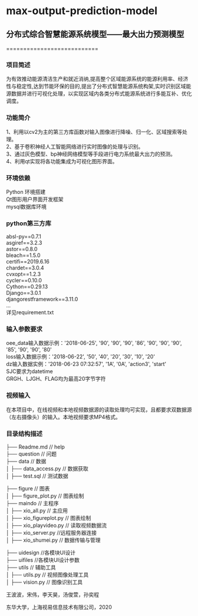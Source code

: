 # max-output-prediction-model
## 分布式综合智慧能源系统模型——最大出力预测模型

===========================<br>
### 项目简述
为有效推动能源清洁生产和就近消纳,提高整个区域能源系统的能源利用率、经济性与稳定性,达到节能环保的目的,提出了分布式智慧能源系统构架,实时识别区域能源数据并进行可视化处理，以实现区域内各类分布式能源系统进行多能互补、优化调度。
### 功能简介
1、利用以cv2为主的第三方库函数对输入图像进行降噪、归一化、区域搜索等处理。<br>
2、基于卷积神经人工智能网络进行实时图像的处理与识别。<br>
3、通过灰色模型、bp神经网络模型等手段进行电力系统最大出力的预测。<br>
4、利用qt实现将各功能集成为可视化图形界面。<br>
### 环境依赖
Python 环境搭建<br>
Qt图形用户界面开发框架<br>
mysql数据库环境<br>

### python第三方库
absl-py==0.7.1<br>
asgiref==3.2.3<br>
astor==0.8.0<br>
bleach==1.5.0<br>
certifi==2019.6.16<br>
chardet==3.0.4<br>
cvxopt==1.2.3<br>
cycler==0.10.0<br>
Cython==0.29.13<br>
Django==3.0.1<br>
djangorestframework==3.11.0<br>
...<br>
详见requirement.txt

### 输入参数要求
oee_data输入数据示例：'2018-06-25', '90', '90', '90', '86', '90', '90', '90', '85', '90', '90', '80'<br>
loss输入数据示例：'2018-06-22', '50', '40', '20', '30', '10', '20'<br>
dz输入数据实例：'2018-06-23 07:32:57', '1A', '0A', 'action3', 'start'<br>
SJC要求为datetime<br>
GRGH、LJGH、FLAG均为最高20字节字符

### 视频输入
在本项目中，在线视频和本地视频数据源的读取处理均可实现，且都要求双数据源（左右摄像头）的输入。本地视频要求MP4格式。

### 目录结构描述
├── Readme.md                   // help<br>
├── question                    // 问题<br>
├── data                        // 数据<br>
│   ├── data_access.py         // 数据获取<br>
│   ├── test.sql               // 测试数据<br>

├── figure                      // 图表<br>
│   ├── figure_plot.py         // 图表绘制<br>
├── maindo                         // 主程序<br>
│   ├── xio_all.py         // 主应用<br>
│   ├── xio_figureplot.py         // 图表绘制<br>
│   ├── xio_playvideo.py          // 读取视频数据流<br>
│   ├── xio_server.py             //远程服务器连接<br>
│   ├── xio_shumei.py             // 数据传输与管理<br>

├── uidesign                        //各模块UI设计<br>
├── uifiles                         //各模块UI设计参数<br>
├── utils                           // 辅助工具<br>
│   ├── utils.py         // 视频图像处理工具<br>
│   ├── vision.py         // 图像识别工具<br>





王波波，宋伟，李天昊，汤俊萱，孙奕程 <br>

东华大学，上海视易信息技术有限公司，2020

